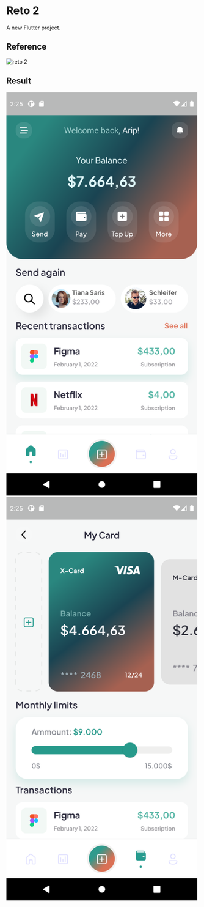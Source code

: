 # Reto 2

A new Flutter project.

## Reference

<img src="https://raw.githubusercontent.com/joseniquen08/valtx_reto_2/main/assets/images/reto_2.png" alt="reto 2" width="500" />

## Result

<img src="https://raw.githubusercontent.com/joseniquen08/valtx_reto_2/main/assets/images/result_2_1.png" alt="result 2.1" width="500" />

<img src="https://raw.githubusercontent.com/joseniquen08/valtx_reto_2/main/assets/images/result_2_2.png" alt="result 2.2" width="500" />
